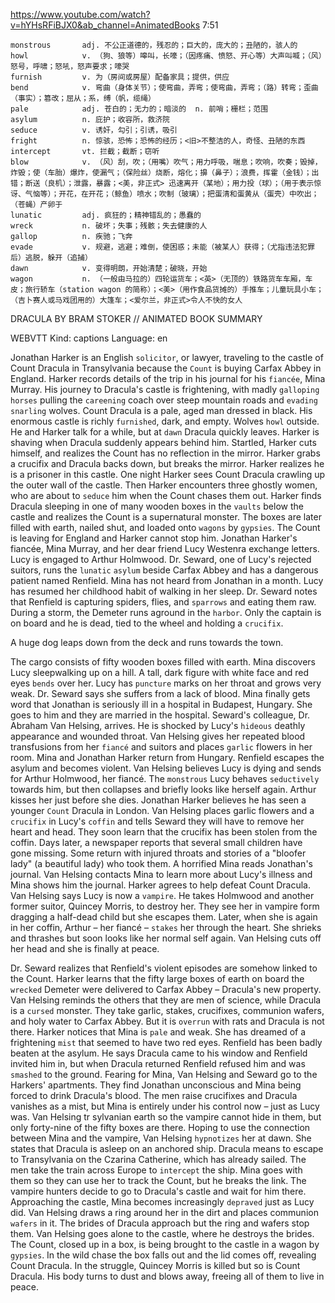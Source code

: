 https://www.youtube.com/watch?v=hYHsRFiBJX0&ab_channel=AnimatedBooks
7:51
```
monstrous       adj. 不公正道德的，残忍的；巨大的，庞大的；丑陋的，骇人的  
howl            v. （狗、狼等）嗥叫，长嚎；（因疼痛、愤怒、开心等）大声叫喊；（风）怒号，呼啸；怒吼，怒声要求；嚎哭  
furnish         v. 为（房间或房屋）配备家具；提供，供应  
bend            v. 弯曲（身体关节）；使弯曲，弄弯；使弯曲，弄弯；（路）转弯；歪曲（事实）；篡改；屈从；系，缚（帆，缆绳）    
pale            adj. 苍白的；无力的；暗淡的  n. 前哨；栅栏；范围
asylum          n. 庇护；收容所，救济院    
seduce          v. 诱奸，勾引；引诱，吸引  
fright          n. 惊骇，恐怖；恐怖的经历；<旧>不整洁的人，奇怪、丑陋的东西
intercept       vt. 拦截；截断；窃听
blow            v. （风）刮，吹；（用嘴）吹气；用力呼吸，喘息；吹响，吹奏；毁掉，炸毁；使（车胎）爆炸，使漏气；（保险丝）烧断，熔化；擤（鼻子）；浪费，挥霍（金钱）；出错；断送（良机）；泄露，暴露；<美，非正式> 迅速离开（某地）；用力投（球）；（用于表示惊讶、气恼等）；开花，在开花；（鲸鱼）喷水；吹制（玻璃）；把蛋清和蛋黄从（蛋壳）中吹出；（苍蝇）产卵于
lunatic         adj. 疯狂的；精神错乱的；愚蠢的
wreck           n. 破坏；失事；残骸；失去健康的人
gallop          n. 疾驰；飞奔
evade           v. 规避，逃避；难倒，使困惑；未能（被某人）获得；（尤指违法犯罪后）逃脱，躲开（追捕）    
dawn            v. 变得明朗，开始清楚；破晓，开始
wagon           n. （一般由马拉的）四轮运货车；<英>（无顶的）铁路货车车厢，车皮；旅行轿车（station wagon 的简称）；<美>（用作食品货摊的）手推车；儿童玩具小车；（吉卜赛人或马戏团用的）大篷车；<爱尔兰，非正式>令人不快的女人
```

DRACULA BY BRAM STOKER // ANIMATED BOOK SUMMARY 

WEBVTT Kind: captions Language: en 

Jonathan Harker is an English `solicitor`, or lawyer, traveling to the castle of Count Dracula in Transylvania because the `Count` is buying Carfax Abbey in England. Harker records details of the trip in his journal for his `fiancée`, Mina Murray. His journey to Dracula's castle is frightening, with madly `galloping horses` pulling the `careening` coach over steep mountain roads and `evading` `snarling` wolves. Count Dracula is a pale, aged man dressed in black. His enormous castle is richly `furnished`, dark, and empty. Wolves `howl` outside. He and Harker talk for a while, but at `dawn` Dracula quickly leaves. Harker is shaving when Dracula suddenly appears behind him. Startled, Harker cuts himself, and realizes the Count has no reflection in the mirror. Harker grabs a crucifix and Dracula backs down, but breaks the mirror. Harker realizes he is a prisoner in this castle. One night Harker sees Count Dracula crawling up the outer wall of the castle. Then Harker encounters three ghostly women, who are about to `seduce` him when the Count chases them out. Harker finds Dracula sleeping in one of many wooden boxes in the `vaults` below the castle and realizes the Count is a supernatural monster. The boxes are later filled with earth, nailed shut, and loaded onto `wagons` by `gypsies`. The Count is leaving for England and Harker cannot stop him. Jonathan Harker's fiancée, Mina Murray, and her dear friend Lucy Westenra exchange letters. Lucy is engaged to Arthur Holmwood. Dr. Seward, one of Lucy's rejected suitors, runs the `lunatic` `asylum` beside Carfax Abbey and has a dangerous patient named Renfield. Mina has not heard from Jonathan in a month. Lucy has resumed her childhood habit of walking in her sleep. Dr. Seward notes that Renfield is capturing spiders, flies, and `sparrows` and eating them raw. During a storm, the Demeter runs aground in the `harbor`. Only the captain is on board and he is dead, tied to the wheel and holding a `crucifix`. 

A huge dog leaps down from the deck and runs towards the town. 

The cargo consists of fifty wooden boxes filled with earth. Mina discovers Lucy sleepwalking up on a hill. A tall, dark figure with white face and red eyes `bends` over her. Lucy has `puncture` marks on her throat and grows very weak. Dr. Seward says she suffers from a lack of blood. Mina finally gets word that Jonathan is seriously ill in a hospital in Budapest, Hungary. She goes to him and they are married in the hospital. Seward's colleague, Dr. Abraham Van Helsing, arrives. He is shocked by Lucy's `hideous` deathly appearance and wounded throat. Van Helsing gives her repeated blood transfusions from her `fiancé` and suitors and places `garlic` flowers in her room. Mina and Jonathan Harker return from Hungary. Renfield escapes the asylum and becomes violent. Van Helsing believes Lucy is dying and sends for Arthur Holmwood, her fiancé. The `monstrous` Lucy behaves `seductively` towards him, but then collapses and briefly looks like herself again. Arthur kisses her just before she dies. Jonathan Harker believes he has seen a younger `Count` Dracula in London. Van Helsing places garlic flowers and a `crucifix` in Lucy's `coffin` and tells Seward they will have to remove her heart and head. They soon learn that the crucifix has been stolen from the coffin. Days later, a newspaper reports that several small children have gone missing. Some return with injured throats and stories of a "bloofer lady" (a beautiful lady) who took them. A horrified Mina reads Jonathan's journal. Van Helsing contacts Mina to learn more about Lucy's illness and Mina shows him the journal. Harker agrees to help defeat Count Dracula. Van Helsing says Lucy is now a `vampire`. He takes Holmwood and another former suitor, Quincey Morris, to destroy her. They see her in vampire form dragging a half-dead child but she escapes them. Later, when she is again in her coffin, Arthur – her fiancé – `stakes` her through the heart. She shrieks and thrashes but soon looks like her normal self again. Van Helsing cuts off her head and she is finally at peace. 

Dr. Seward realizes that Renfield's violent episodes are somehow linked to the Count. Harker learns that the fifty large boxes of earth on board the `wrecked` Demeter were delivered to Carfax Abbey – Dracula's new property. Van Helsing reminds the others that they are men of science, while Dracula is a `cursed` monster. They take garlic, stakes, crucifixes, communion wafers, and holy water to Carfax Abbey. But it is `overrun` with rats and Dracula is not there. Harker notices that Mina is `pale` and weak. She has dreamed of a frightening `mist` that seemed to have two red eyes. Renfield has been badly beaten at the asylum. He says Dracula came to his window and Renfield invited him in, but when Dracula returned Renfield refused him and was `smashed` to the ground. Fearing for Mina, Van Helsing and Seward go to the Harkers' apartments. They find Jonathan unconscious and Mina being forced to drink Dracula's blood. The men raise crucifixes and Dracula vanishes as a mist, but Mina is entirely under his control now – just as Lucy was. Van Helsing tr sylvanian earth so the vampire cannot hide in them, but only forty-nine of the fifty boxes are there. Hoping to use the connection between Mina and the vampire, Van Helsing `hypnotizes` her at dawn. She states that Dracula is asleep on an anchored ship. Dracula means to escape to Transylvania on the Czarina Catherine, which has already sailed. The men take the train across Europe to `intercept` the ship. Mina goes with them so they can use her to track the Count, but he breaks the link. The vampire hunters decide to go to Dracula's castle and wait for him there. Approaching the castle, Mina becomes increasingly `depraved` just as Lucy did. Van Helsing draws a ring around her in the dirt and places communion `wafers` in it. The brides of Dracula approach but the ring and wafers stop them. Van Helsing goes alone to the castle, where he destroys the brides. The Count, closed up in a box, is being brought to the castle in a wagon by `gypsies`. In the wild chase the box falls out and the lid comes off, revealing Count Dracula. In the struggle, Quincey Morris is killed but so is Count Dracula. His body turns to dust and blows away, freeing all of them to live in peace. 